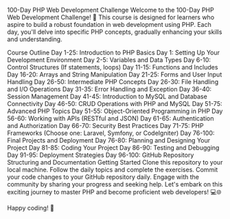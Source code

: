 100-Day PHP Web Development Challenge
Welcome to the 100-Day PHP Web Development Challenge! 🚀 This course is designed for learners who aspire to build a robust foundation in web development using PHP. Each day, you'll delve into specific PHP concepts, gradually enhancing your skills and understanding.

Course Outline
Day 1-25: Introduction to PHP Basics
Day 1: Setting Up Your Development Environment
Day 2-5: Variables and Data Types
Day 6-10: Control Structures (If statements, loops)
Day 11-15: Functions and Includes
Day 16-20: Arrays and String Manipulation
Day 21-25: Forms and User Input Handling
Day 26-50: Intermediate PHP Concepts
Day 26-30: File Handling and I/O Operations
Day 31-35: Error Handling and Exception
Day 36-40: Session Management
Day 41-45: Introduction to MySQL and Database Connectivity
Day 46-50: CRUD Operations with PHP and MySQL
Day 51-75: Advanced PHP Topics
Day 51-55: Object-Oriented Programming in PHP
Day 56-60: Working with APIs (RESTful and JSON)
Day 61-65: Authentication and Authorization
Day 66-70: Security Best Practices
Day 71-75: PHP Frameworks (Choose one: Laravel, Symfony, or CodeIgniter)
Day 76-100: Final Projects and Deployment
Day 76-80: Planning and Designing Your Project
Day 81-85: Coding Your Project
Day 86-90: Testing and Debugging
Day 91-95: Deployment Strategies
Day 96-100: GitHub Repository Structuring and Documentation
Getting Started
Clone this repository to your local machine.
Follow the daily topics and complete the exercises.
Commit your code changes to your GitHub repository daily.
Engage with the community by sharing your progress and seeking help.
Let's embark on this exciting journey to master PHP and become proficient web developers! 💻🌐

Happy coding! 🚀






